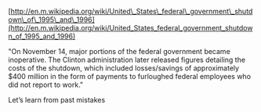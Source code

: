 <!--
id: 4431490670
link: http://jreed91.tumblr.com/post/4431490670/government-shutdown
slug: government-shutdown
date: Thu Apr 07 2011 21:18:23 GMT-0500 (CDT)
publish: 2011-04-07
tags: 
title: Government Shutdown
-->


[http://en.m.wikipedia.org/wiki/United\_States\_federal\_government\_shutdown\_of\_1995\_and\_1996](http://en.m.wikipedia.org/wiki/United_States_federal_government_shutdown_of_1995_and_1996)

"On November 14, major portions of the federal government became
inoperative. The Clinton administration later released figures detailing
the costs of the shutdown, which included losses/savings of
approximately \$400 million in the form of payments to furloughed
federal employees who did not report to work."

Let’s learn from past mistakes

